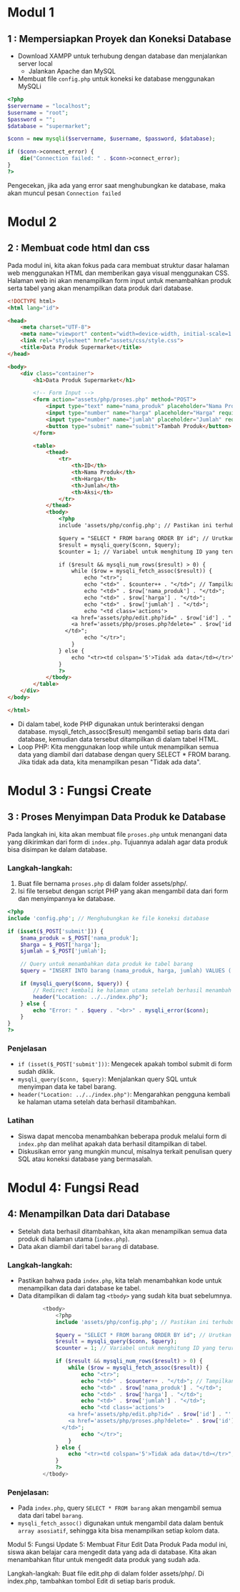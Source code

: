# Modul 1
## 1 : Mempersiapkan Proyek dan Koneksi Database
- Download XAMPP untuk terhubung dengan database dan menjalankan server local
  - Jalankan Apache dan MySQL
- Membuat file `config.php` untuk koneksi ke database menggunakan MySQLi

```php
<?php
$servername = "localhost";
$username = "root";
$password = "";
$database = "supermarket";

$conn = new mysqli($servername, $username, $password, $database);

if ($conn->connect_error) {
    die("Connection failed: " . $conn->connect_error);
}
?>
```
Pengecekan, jika ada yang error saat menghubungkan ke database, maka akan muncul pesan `Connection failed`

# Modul 2
## 2 : Membuat code html dan css
Pada modul ini, kita akan fokus pada cara membuat struktur dasar halaman web menggunakan HTML dan memberikan gaya visual menggunakan CSS. Halaman web ini akan menampilkan form input untuk menambahkan produk serta tabel yang akan menampilkan data produk dari database.

```html
<!DOCTYPE html>
<html lang="id">

<head>
    <meta charset="UTF-8">
    <meta name="viewport" content="width=device-width, initial-scale=1.0">
    <link rel="stylesheet" href="assets/css/style.css">
    <title>Data Produk Supermarket</title>
</head>

<body>
    <div class="container">
        <h1>Data Produk Supermarket</h1>

        <!-- Form Input -->
        <form action="assets/php/proses.php" method="POST">
            <input type="text" name="nama_produk" placeholder="Nama Produk" required>
            <input type="number" name="harga" placeholder="Harga" required>
            <input type="number" name="jumlah" placeholder="Jumlah" required>
            <button type="submit" name="submit">Tambah Produk</button>
        </form>

        <table>
            <thead>
                <tr>
                    <th>ID</th>
                    <th>Nama Produk</th>
                    <th>Harga</th>
                    <th>Jumlah</th>
                    <th>Aksi</th>
                </tr>
            </thead>
            <tbody>
                <?php
                include 'assets/php/config.php'; // Pastikan ini terhubung dengan benar

                $query = "SELECT * FROM barang ORDER BY id"; // Urutkan berdasarkan ID
                $result = mysqli_query($conn, $query);
                $counter = 1; // Variabel untuk menghitung ID yang terurut

                if ($result && mysqli_num_rows($result) > 0) {
                    while ($row = mysqli_fetch_assoc($result)) {
                        echo "<tr>";
                        echo "<td>" . $counter++ . "</td>"; // Tampilkan ID terurut
                        echo "<td>" . $row['nama_produk'] . "</td>";
                        echo "<td>" . $row['harga'] . "</td>";
                        echo "<td>" . $row['jumlah'] . "</td>";
                        echo "<td class='actions'>
                    <a href='assets/php/edit.php?id=" . $row['id'] . "' class='edit'>Edit</a>
                    <a href='assets/php/proses.php?delete=" . $row['id'] . "' class='delete'>Hapus</a>
                  </td>";
                        echo "</tr>";
                    }
                } else {
                    echo "<tr><td colspan='5'>Tidak ada data</td></tr>";
                }
                ?>
            </tbody>
        </table>
    </div>
</body>

</html>
```
- Di dalam tabel, kode PHP digunakan untuk berinteraksi dengan database. mysqli_fetch_assoc($result) mengambil setiap baris data dari database, kemudian data tersebut ditampilkan di dalam tabel HTML.
- Loop PHP: Kita menggunakan loop while untuk menampilkan semua data yang diambil dari database dengan query SELECT * FROM barang. Jika tidak ada data, kita menampilkan pesan "Tidak ada data".

# Modul 3 : Fungsi Create
## 3 : Proses Menyimpan Data Produk ke Database
Pada langkah ini, kita akan membuat file `proses.php` untuk menangani data yang dikirimkan dari form di `index.php`. Tujuannya adalah agar data produk bisa disimpan ke dalam database.

### Langkah-langkah:
1. Buat file bernama `proses.php` di dalam folder assets/php/.
2. Isi file tersebut dengan script PHP yang akan mengambil data dari form dan menyimpannya ke database.

```php
<?php
include 'config.php'; // Menghubungkan ke file koneksi database

if (isset($_POST['submit'])) {
    $nama_produk = $_POST['nama_produk'];
    $harga = $_POST['harga'];
    $jumlah = $_POST['jumlah'];

    // Query untuk menambahkan data produk ke tabel barang
    $query = "INSERT INTO barang (nama_produk, harga, jumlah) VALUES ('$nama_produk', '$harga', '$jumlah')";

    if (mysqli_query($conn, $query)) {
        // Redirect kembali ke halaman utama setelah berhasil menambah data
        header("Location: ../../index.php");
    } else {
        echo "Error: " . $query . "<br>" . mysqli_error($conn);
    }
}
?>
```
### Penjelasan
- `if (isset($_POST['submit']))`: Mengecek apakah tombol submit di form sudah diklik.
- `mysqli_query($conn, $query)`: Menjalankan query SQL untuk menyimpan data ke tabel barang.
- `header("Location: ../../index.php")`: Mengarahkan pengguna kembali ke halaman utama setelah data berhasil ditambahkan.

### Latihan
- Siswa dapat mencoba menambahkan beberapa produk melalui form di `index.php` dan melihat apakah data berhasil ditampilkan di tabel.
- Diskusikan error yang mungkin muncul, misalnya terkait penulisan query SQL atau koneksi database yang bermasalah.

# Modul 4: Fungsi Read
## 4: Menampilkan Data dari Database
- Setelah data berhasil ditambahkan, kita akan menampilkan semua data produk di halaman utama (`index.php`).
- Data akan diambil dari tabel `barang` di database.

### Langkah-langkah:
- Pastikan bahwa pada `index.php`, kita telah menambahkan kode untuk menampilkan data dari database ke tabel.
- Data ditampilkan di dalam tag `<tbody>` yang sudah kita buat sebelumnya.
 ```php
            <tbody>
                <?php
                include 'assets/php/config.php'; // Pastikan ini terhubung dengan benar

                $query = "SELECT * FROM barang ORDER BY id"; // Urutkan berdasarkan ID
                $result = mysqli_query($conn, $query);
                $counter = 1; // Variabel untuk menghitung ID yang terurut

                if ($result && mysqli_num_rows($result) > 0) {
                    while ($row = mysqli_fetch_assoc($result)) {
                        echo "<tr>";
                        echo "<td>" . $counter++ . "</td>"; // Tampilkan ID terurut
                        echo "<td>" . $row['nama_produk'] . "</td>";
                        echo "<td>" . $row['harga'] . "</td>";
                        echo "<td>" . $row['jumlah'] . "</td>";
                        echo "<td class='actions'>
                    <a href='assets/php/edit.php?id=" . $row['id'] . "' class='edit'>Edit</a>
                    <a href='assets/php/proses.php?delete=" . $row['id'] . "' class='delete'>Hapus</a>
                  </td>";
                        echo "</tr>";
                    }
                } else {
                    echo "<tr><td colspan='5'>Tidak ada data</td></tr>";
                }
                ?>
            </tbody>
  ```
### Penjelasan:
- Pada `index.php`, query `SELECT * FROM barang` akan mengambil semua data dari tabel `barang`.
- `mysqli_fetch_assoc()` digunakan untuk mengambil data dalam bentuk `array asosiatif`, sehingga kita bisa menampilkan setiap kolom data.

Modul 5: Fungsi Update
5: Membuat Fitur Edit Data Produk
Pada modul ini, siswa akan belajar cara mengedit data yang ada di database. Kita akan menambahkan fitur untuk mengedit data produk yang sudah ada.

Langkah-langkah:
Buat file edit.php di dalam folder assets/php/.
Di index.php, tambahkan tombol Edit di setiap baris produk.
